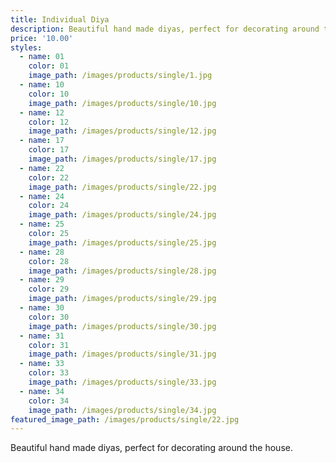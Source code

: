 ```yaml
---
title: Individual Diya
description: Beautiful hand made diyas, perfect for decorating around the house.
price: '10.00'
styles:
  - name: 01
    color: 01
    image_path: /images/products/single/1.jpg
  - name: 10
    color: 10
    image_path: /images/products/single/10.jpg
  - name: 12
    color: 12
    image_path: /images/products/single/12.jpg
  - name: 17
    color: 17
    image_path: /images/products/single/17.jpg
  - name: 22
    color: 22
    image_path: /images/products/single/22.jpg
  - name: 24
    color: 24
    image_path: /images/products/single/24.jpg
  - name: 25
    color: 25
    image_path: /images/products/single/25.jpg
  - name: 28
    color: 28
    image_path: /images/products/single/28.jpg
  - name: 29
    color: 29
    image_path: /images/products/single/29.jpg
  - name: 30
    color: 30
    image_path: /images/products/single/30.jpg
  - name: 31
    color: 31
    image_path: /images/products/single/31.jpg
  - name: 33
    color: 33
    image_path: /images/products/single/33.jpg
  - name: 34
    color: 34
    image_path: /images/products/single/34.jpg
featured_image_path: /images/products/single/22.jpg
---
```


Beautiful hand made diyas, perfect for decorating around the house.
